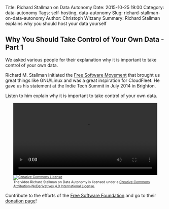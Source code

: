 Title: Richard Stallman on Data Autonomy
Date: 2015-10-25 19:00
Category: data-autonomy
Tags: self-hosting, data-autonomy
Slug: richard-stallman-on-data-autonomy
Author: Christoph Witzany
Summary: Richard Stallman explains why you should host your data yourself

Why You Should Take Control of Your Own Data - Part 1
-----------------------------------------------------

We asked various people for their explanation why it is important to take
control of your own data.

Richard M. Stallman initiated the [Free Software Movement](http://www.fsf.org/)
that brought us great things like GNU/Linux and was a great inspiration for
CloudFleet. He gave us his statement at the Indie Tech Summit in July 2014 in
Brighton.

Listen to him explain why it is important to take control of your
own data.

<div style="text-align: center;">
<video controls style="width: 90%">
  <source src="{filename}/video/richard-stallman.webm" type="video/webm">
  <source src="{filename}/video/richard-stallman.mp4" type="video/mp4">
  Your browser does not support the <code>video</code> element.
</video>
<span style="width: 90%; display: inline-block; text-align: left; font-size: 8pt">
<a rel="license" href="http://creativecommons.org/licenses/by-nd/4.0/">
  <img alt="Creative Commons License" style="border-width:0" src="https://i.creativecommons.org/l/by-nd/4.0/80x15.png" />
</a>
<br />
The video <span xmlns:dct="http://purl.org/dc/terms/" property="dct:title">Richard Stallman on Data Autonomy</span>
 is licensed under a
 <a rel="license" href="http://creativecommons.org/licenses/by-nd/4.0/">Creative Commons Attribution-NoDerivatives 4.0 International License</a>.

</span>
</div>


Contribute to the efforts of the [Free Software Foundation](https://fsf.org) and
 go to their [donation page](https://donate.fsf.org/?pk_campaign=cloudfleet&pk_kwd=donate)!
